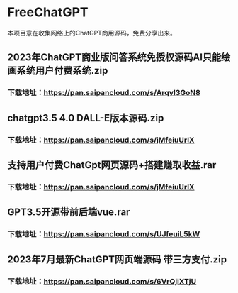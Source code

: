 # FreeChatGPT
本项目意在收集网络上的ChatGPT商用源码，免费分享出来。

## 2023年ChatGPT商业版问答系统免授权源码AI只能绘画系统用户付费系统.zip
### 下载地址：https://pan.saipancloud.com/s/ArqyI3GoN8

## chatgpt3.5 4.0 DALL-E版本源码.zip
### 下载地址：https://pan.saipancloud.com/s/jMfeiuUrlX

## 支持用户付费ChatGpt网页源码+搭建赚取收益.rar
### 下载地址：https://pan.saipancloud.com/s/jMfeiuUrlX

## GPT3.5开源带前后端vue.rar
### 下载地址：https://pan.saipancloud.com/s/UJfeuiL5kW

## 2023年7月最新ChatGPT网页端源码 带三方支付.zip
### 下载地址：https://pan.saipancloud.com/s/6VrQjiXTjU
